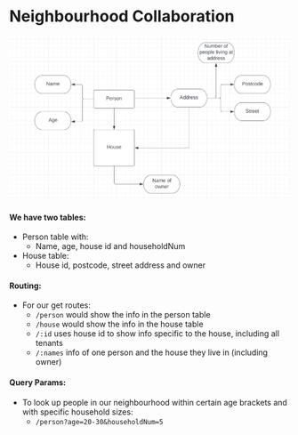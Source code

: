 # Neighbourhood Collaboration

![image](schema.png)

#### We have two tables:
- Person table with:
    - Name, age, house id and householdNum
- House table:
    - House id, postcode, street address and owner

#### Routing:
- For our get routes:
    - `/person` would show the info in the person table
    - `/house` would show the info in the house table
    - `/:id` uses house id to show info specific to the house, including all tenants
    - `/:names` info of one person and the house they live in (including owner)

#### Query Params:
- To look up people in our neighbourhood within certain age brackets and with specific household sizes:
    - `/person?age=20-30&householdNum=5`
